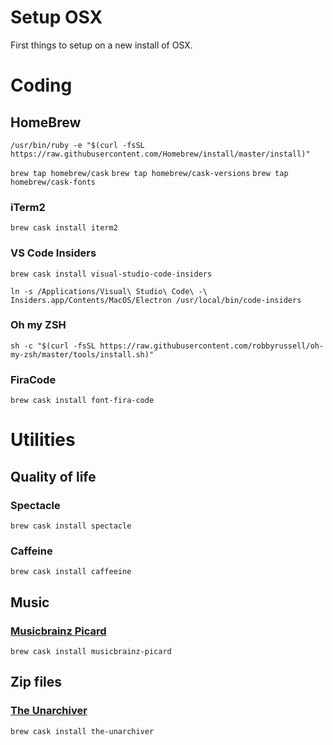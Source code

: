 # Setup OSX
First things to setup on a new install of OSX.

# Coding

## HomeBrew

`/usr/bin/ruby -e "$(curl -fsSL https://raw.githubusercontent.com/Homebrew/install/master/install)"`

`brew tap homebrew/cask`
`brew tap homebrew/cask-versions`
`brew tap homebrew/cask-fonts`

### iTerm2

`brew cask install iterm2`

### VS Code Insiders

`brew cask install visual-studio-code-insiders`

`ln -s /Applications/Visual\ Studio\ Code\ -\ Insiders.app/Contents/MacOS/Electron /usr/local/bin/code-insiders`

### Oh my ZSH
`sh -c "$(curl -fsSL https://raw.githubusercontent.com/robbyrussell/oh-my-zsh/master/tools/install.sh)"`

### FiraCode
`brew cask install font-fira-code`

# Utilities

## Quality of life

### Spectacle
`brew cask install spectacle`

### Caffeine
`brew cask install caffeeine`

## Music

### [Musicbrainz Picard](https://picard.musicbrainz.org/)

`brew cask install musicbrainz-picard`

## Zip files

### [The Unarchiver](https://theunarchiver.com/)

`brew cask install the-unarchiver`
